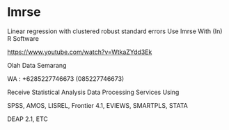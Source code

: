 # lmrse
Linear regression with clustered robust standard errors Use lmrse With (In) R Software

https://www.youtube.com/watch?v=WtkaZYdd3Ek

Olah Data Semarang

WA : +6285227746673 (085227746673)

Receive Statistical Analysis Data Processing Services Using

SPSS, AMOS, LISREL, Frontier 4.1, EVIEWS, SMARTPLS, STATA

DEAP 2.1, ETC
